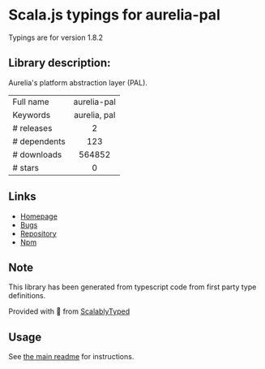 
# Scala.js typings for aurelia-pal

Typings are for version 1.8.2

## Library description:
Aurelia's platform abstraction layer (PAL).

|                    |                 |
| ------------------ | :-------------: |
| Full name          | aurelia-pal |
| Keywords           | aurelia, pal |
| # releases         | 2 |
| # dependents       | 123 |
| # downloads        | 564852 |
| # stars            | 0 |

## Links
- [Homepage](http://aurelia.io)
- [Bugs](https://github.com/aurelia/pal/issues)
- [Repository](https://github.com/aurelia/pal)
- [Npm](https://www.npmjs.com/package/aurelia-pal)
    


## Note
This library has been generated from typescript code from first party type definitions.

Provided with :purple_heart: from [ScalablyTyped](https://github.com/oyvindberg/ScalablyTyped)

## Usage
See [the main readme](../../readme.md) for instructions.


